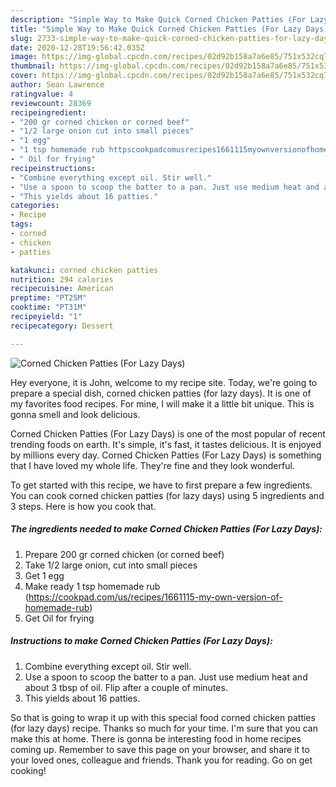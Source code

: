```yaml
---
description: "Simple Way to Make Quick Corned Chicken Patties (For Lazy Days)"
title: "Simple Way to Make Quick Corned Chicken Patties (For Lazy Days)"
slug: 2733-simple-way-to-make-quick-corned-chicken-patties-for-lazy-days
date: 2020-12-28T19:56:42.035Z
image: https://img-global.cpcdn.com/recipes/02d92b158a7a6e85/751x532cq70/corned-chicken-patties-for-lazy-days-recipe-main-photo.jpg
thumbnail: https://img-global.cpcdn.com/recipes/02d92b158a7a6e85/751x532cq70/corned-chicken-patties-for-lazy-days-recipe-main-photo.jpg
cover: https://img-global.cpcdn.com/recipes/02d92b158a7a6e85/751x532cq70/corned-chicken-patties-for-lazy-days-recipe-main-photo.jpg
author: Sean Lawrence
ratingvalue: 4
reviewcount: 28369
recipeingredient:
- "200 gr corned chicken or corned beef"
- "1/2 large onion cut into small pieces"
- "1 egg"
- "1 tsp homemade rub httpscookpadcomusrecipes1661115myownversionofhomemaderub"
- " Oil for frying"
recipeinstructions:
- "Combine everything except oil. Stir well."
- "Use a spoon to scoop the batter to a pan. Just use medium heat and about 3 tbsp of oil. Flip after a couple of minutes."
- "This yields about 16 patties."
categories:
- Recipe
tags:
- corned
- chicken
- patties

katakunci: corned chicken patties 
nutrition: 294 calories
recipecuisine: American
preptime: "PT25M"
cooktime: "PT31M"
recipeyield: "1"
recipecategory: Dessert

---
```



![Corned Chicken Patties (For Lazy Days)](https://img-global.cpcdn.com/recipes/02d92b158a7a6e85/751x532cq70/corned-chicken-patties-for-lazy-days-recipe-main-photo.jpg)

Hey everyone, it is John, welcome to my recipe site. Today, we're going to prepare a special dish, corned chicken patties (for lazy days). It is one of my favorites food recipes. For mine, I will make it a little bit unique. This is gonna smell and look delicious.



Corned Chicken Patties (For Lazy Days) is one of the most popular of recent trending foods on earth. It's simple, it's fast, it tastes delicious. It is enjoyed by millions every day. Corned Chicken Patties (For Lazy Days) is something that I have loved my whole life. They're fine and they look wonderful.


To get started with this recipe, we have to first prepare a few ingredients. You can cook corned chicken patties (for lazy days) using 5 ingredients and 3 steps. Here is how you cook that.

<!--inarticleads1-->

##### The ingredients needed to make Corned Chicken Patties (For Lazy Days):

1. Prepare 200 gr corned chicken (or corned beef)
1. Take 1/2 large onion, cut into small pieces
1. Get 1 egg
1. Make ready 1 tsp homemade rub (https://cookpad.com/us/recipes/1661115-my-own-version-of-homemade-rub)
1. Get  Oil for frying




<!--inarticleads2-->

##### Instructions to make Corned Chicken Patties (For Lazy Days):

1. Combine everything except oil. Stir well.
1. Use a spoon to scoop the batter to a pan. Just use medium heat and about 3 tbsp of oil. Flip after a couple of minutes.
1. This yields about 16 patties.




So that is going to wrap it up with this special food corned chicken patties (for lazy days) recipe. Thanks so much for your time. I'm sure that you can make this at home. There is gonna be interesting food in home recipes coming up. Remember to save this page on your browser, and share it to your loved ones, colleague and friends. Thank you for reading. Go on get cooking!
